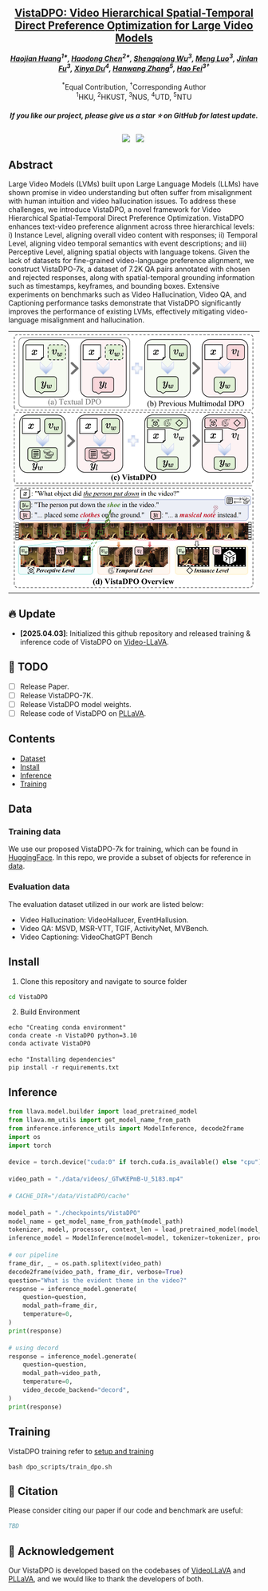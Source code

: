 <!-- <p align="center">
    <img src="assets/a-logo-representing - omnicreator - -a-powerful-ai-t.png" width="150" style="margin-bottom: 0.2;"/>
<p> -->
<h2 align="center"> <a href="https://arxiv.org/abs/2412.02114">VistaDPO: Video Hierarchical Spatial-Temporal Direct Preference Optimization for Large Video Models</a></h2>
<!-- ![](./assets/logo_long.png#gh-light-mode-only){: width="50%"} -->
<!-- ![](./assets/logo_long_dark.png#gh-dark-mode-only=100x20) -->
<div align="center">
<!-- <img src='assets/logo_long.png' style="height:100px"></img> -->




_**[Haojian Huang](https://www.wonghougin.me/)<sup>1*</sup>, [Haodong Chen](https://haroldchen19.github.io/)<sup>2*</sup>, [Shengqiong Wu](https://sqwu.top/)<sup>3</sup>, [Meng Luo](https://eurekaleo.github.io/)<sup>3</sup>, [Jinlan Fu](https://jinlanfu.github.io/)<sup>3</sup>, [Xinya Du](https://xinyadu.github.io/)<sup>4</sup>, [Hanwang Zhang](https://scholar.google.com/citations?user=YG0DFyYAAAAJ&hl=zh-CN)<sup>5</sup>, [Hao Fei](https://haofei.vip/)<sup>3†</sup>**_
<br><br>
<sup>*</sup>Equal Contribution, <sup>†</sup>Corresponding Author
<br>
<sup>1</sup>HKU, <sup>2</sup>HKUST, <sup>3</sup>NUS, <sup>4</sup>UTD, <sup>5</sup>NTU 

<h5 align="center"> If you like our project, please give us a star ⭐ on GitHub for latest update.  </h2>

 <a href='https://arxiv.org/abs/2412.02114'><img src='https://img.shields.io/badge/arXiv-2412.02114-b31b1b.svg'></a> &nbsp;
<a href='https://huggingface.co/datasets/Harold328/VistaDPO-7K'><img src='https://img.shields.io/badge/%F0%9F%A4%97%20VistaDPO7K-Dataset-blue'></a>&nbsp;

</div>

## Abstract
Large Video Models (LVMs) built upon Large Language Models (LLMs) have shown promise in video understanding but often suffer from misalignment with human intuition and video hallucination issues. To address these challenges, we introduce VistaDPO, a novel framework for Video Hierarchical Spatial-Temporal Direct Preference Optimization. VistaDPO enhances text-video preference alignment across three hierarchical levels: i) Instance Level, aligning overall video content with responses; ii) Temporal Level, aligning video temporal semantics with event descriptions; and iii) Perceptive Level, aligning spatial objects with language tokens. Given the lack of datasets for fine-grained video-language preference alignment, we construct VistaDPO-7k, a dataset of 7.2K QA pairs annotated with chosen and rejected responses, along with spatial-temporal grounding information such as timestamps, keyframes, and bounding boxes. Extensive experiments on benchmarks such as Video Hallucination, Video QA, and Captioning performance tasks demonstrate that VistaDPO significantly improves the performance of existing LVMs, effectively mitigating video-language misalignment and hallucination.

<table class="center">
    <tr>
    <td><img src="assets/vistadpo.png"></td>
    </tr>
</table>
 
## 🔥 Update
<!-- - __[2025.04.02]__: Released the training & inference code of UES on [DynamiCrafter](https://github.com/Doubiiu/DynamiCrafter). -->
- __[2025.04.03]__: Initialized this github repository and released training & inference code of VistaDPO on [Video-LLaVA](https://github.com/PKU-YuanGroup/Video-LLaVA).


## 🧰 TODO

- [ ] Release Paper.
- [ ] Release VistaDPO-7K.
- [ ] Release VistaDPO model weights.
- [ ] Release code of VistaDPO on [PLLaVA](https://github.com/magic-research/PLLaVA).

<!-- ## 🧰 Models

|Model|Resolution|GPU Mem. & Inference Time (A100, ddim 50steps)|Checkpoint|
|:---------|:---------|:--------|:--------|
|DynamiCrafter1024|576x1024|18.3GB & 75s (`perframe_ae=True`)|[Hugging Face](https://huggingface.co/Doubiiu/DynamiCrafter_1024/blob/main/model.ckpt)|

Currently, our DynamiCrafter can support generating videos of up to 16 frames with a resolution of 576x1024. The inference time can be reduced by using fewer DDIM steps.

GPU memory consumed on RTX 4090 reported by @noguchis in [Twitter](https://x.com/noguchis/status/1754488826016432341?s=20): 18.3GB (576x1024), 12.8GB (320x512), 11.9GB (256x256). -->


 ## Contents
- [Dataset](#data)
- [Install](#install)
- [Inference](#inference)
- [Training](#training)


## Data

### Training data
We use our proposed VistaDPO-7k for training, which can be found in [HuggingFace](https://huggingface.co/datasets/Harold328/VistaDPO-7K). In this repo, we provide a subset of objects for reference in [data](data/object_final.jsonl).

### Evaluation data

The evaluation dataset utilized in our work are listed below: 
* Video Hallucination: VideoHallucer, EventHallusion.
* Video QA: MSVD, MSR-VTT, TGIF, ActivityNet, MVBench.
* Video Captioning: VideoChatGPT Bench

## Install

1. Clone this repository and navigate to source folder
```bash
cd VistaDPO
```

2. Build Environment 


```Shell
echo "Creating conda environment"
conda create -n VistaDPO python=3.10
conda activate VistaDPO

echo "Installing dependencies"
pip install -r requirements.txt
```

## Inference

```python
from llava.model.builder import load_pretrained_model
from llava.mm_utils import get_model_name_from_path
from inference.inference_utils import ModelInference, decode2frame
import os
import torch

device = torch.device("cuda:0" if torch.cuda.is_available() else "cpu")

video_path = "./data/videos/_GTwKEPmB-U_5183.mp4"

# CACHE_DIR="/data/VistaDPO/cache"

model_path = "./checkpoints/VistaDPO" 
model_name = get_model_name_from_path(model_path)
tokenizer, model, processor, context_len = load_pretrained_model(model_path, model_base = None, device=device, model_name=model_name)
inference_model = ModelInference(model=model, tokenizer=tokenizer, processor=processor, context_len=context_len)

# our pipeline
frame_dir, _ = os.path.splitext(video_path)
decode2frame(video_path, frame_dir, verbose=True)
question="What is the evident theme in the video?"
response = inference_model.generate(
    question=question,
    modal_path=frame_dir,
    temperature=0,
)
print(response)

# using decord 
response = inference_model.generate(
    question=question,
    modal_path=video_path,
    temperature=0,
    video_decode_backend="decord",
)
print(response)
```

## Training

VistaDPO training refer to [setup and training](./dpo_scripts/train_dpo.sh)
```Shell
bash dpo_scripts/train_dpo.sh
```



## 📝 Citation
Please consider citing our paper if our code and benchmark are useful:
```bib
TBD
```

## 🍗 Acknowledgement

Our VistaDPO is developed based on the codebases of [VideoLLaVA](https://github.com/PKU-YuanGroup/Video-LLaVA) and [PLLaVA](https://github.com/magic-research/PLLaVA), and we would like to thank the developers of both.